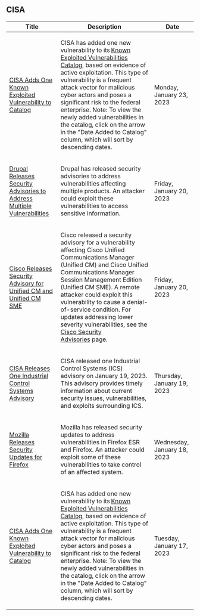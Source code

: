 ## CISA
|Title|Description|Date|
|---|---|---|
| [CISA Adds One Known Exploited Vulnerability to Catalog](https://www.cisa.gov/uscert/ncas/current-activity/2023/01/23/cisa-adds-one-known-exploited-vulnerability-catalog) | <p>CISA has added one new vulnerability to its <a href="https://www.cisa.gov/known-exploited-vulnerabilities-catalog">Known Exploited Vulnerabilities Catalog</a>, based on evidence of active exploitation. This type of vulnerability is a frequent attack vector for malicious cyber actors and poses a significant risk to the federal enterprise. Note: To view the newly added vulnerabilities in the catalog, click on the arrow in the "Date Added to Catalog" column, which will sort by descending dates.</p> | Monday, January 23, 2023 |
| [Drupal Releases Security Advisories to Address Multiple Vulnerabilities](https://www.cisa.gov/uscert/ncas/current-activity/2023/01/20/drupal-releases-security-advisories-address-multiple) | <p>Drupal has released security advisories to address vulnerabilities affecting multiple products. An attacker could exploit these vulnerabilities to access sensitive information.</p> | Friday, January 20, 2023 |
| [Cisco Releases Security Advisory for Unified CM and Unified CM SME](https://www.cisa.gov/uscert/ncas/current-activity/2023/01/20/cisco-releases-security-advisory-unified-cm-and-unified-cm-sme) | <p>Cisco released a security advisory for a vulnerability affecting Cisco Unified Communications Manager (Unified CM) and Cisco Unified Communications Manager Session Management Edition (Unified CM SME). A remote attacker could exploit this vulnerability to cause a denial-of-service condition. For updates addressing lower severity vulnerabilities, see the <a href="https://tools.cisco.com/security/center/publicationListing.x">Cisco Security Advisories</a> page.</p> | Friday, January 20, 2023 |
| [CISA Releases One Industrial Control Systems Advisory](https://www.cisa.gov/uscert/ncas/current-activity/2023/01/19/cisa-releases-one-industrial-control-systems-advisory) | <p>CISA released one Industrial Control Systems (ICS) advisory on January 19, 2023. This advisory provides timely information about current security issues, vulnerabilities, and exploits surrounding ICS.</p> | Thursday, January 19, 2023 |
| [Mozilla Releases Security Updates for Firefox](https://www.cisa.gov/uscert/ncas/current-activity/2023/01/18/mozilla-releases-security-updates-firefox) | <p>Mozilla has released security updates to address vulnerabilities in Firefox ESR and Firefox. An attacker could exploit some of these vulnerabilities to take control of an affected system.</p> | Wednesday, January 18, 2023 |
| [CISA Adds One Known Exploited Vulnerability to Catalog](https://www.cisa.gov/uscert/ncas/current-activity/2023/01/17/cisa-adds-one-known-exploited-vulnerability-catalog) | <p>CISA has added one new vulnerability to its <a href="https://www.cisa.gov/known-exploited-vulnerabilities-catalog">Known Exploited Vulnerabilities Catalog</a>, based on evidence of active exploitation. This type of vulnerability is a frequent attack vector for malicious cyber actors and poses a significant risk to the federal enterprise. Note: To view the newly added vulnerabilities in the catalog, click on the arrow in the "Date Added to Catalog" column, which will sort by descending dates.</p> | Tuesday, January 17, 2023 |
